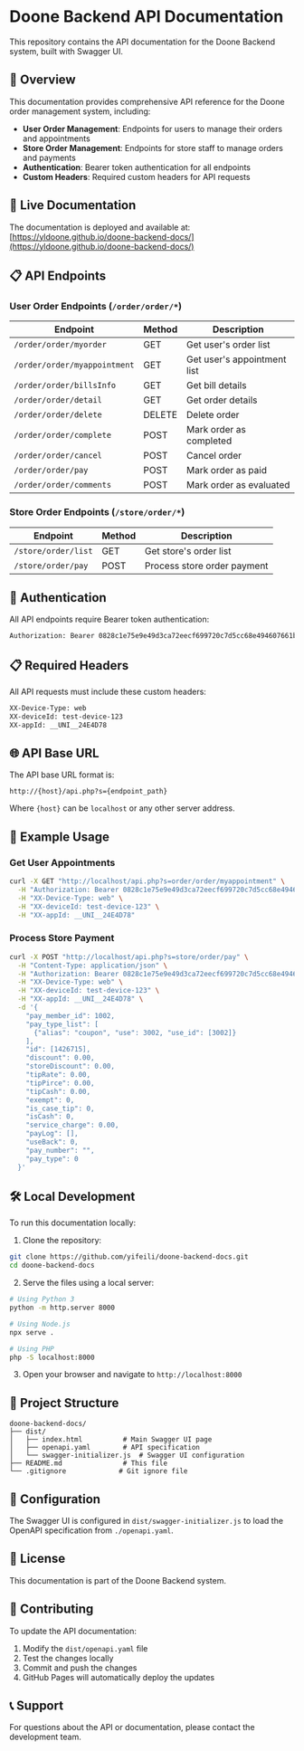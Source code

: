 # Doone Backend API Documentation

This repository contains the API documentation for the Doone Backend system, built with Swagger UI.

## 📖 Overview

This documentation provides comprehensive API reference for the Doone order management system, including:

- **User Order Management**: Endpoints for users to manage their orders and appointments
- **Store Order Management**: Endpoints for store staff to manage orders and payments
- **Authentication**: Bearer token authentication for all endpoints
- **Custom Headers**: Required custom headers for API requests

## 🚀 Live Documentation

The documentation is deployed and available at: [https://yldoone.github.io/doone-backend-docs/](https://yldoone.github.io/doone-backend-docs/)

## 📋 API Endpoints

### User Order Endpoints (`/order/order/*`)

| Endpoint | Method | Description |
|----------|--------|-------------|
| `/order/order/myorder` | GET | Get user's order list |
| `/order/order/myappointment` | GET | Get user's appointment list |
| `/order/order/billsInfo` | GET | Get bill details |
| `/order/order/detail` | GET | Get order details |
| `/order/order/delete` | DELETE | Delete order |
| `/order/order/complete` | POST | Mark order as completed |
| `/order/order/cancel` | POST | Cancel order |
| `/order/order/pay` | POST | Mark order as paid |
| `/order/order/comments` | POST | Mark order as evaluated |

### Store Order Endpoints (`/store/order/*`)

| Endpoint | Method | Description |
|----------|--------|-------------|
| `/store/order/list` | GET | Get store's order list |
| `/store/order/pay` | POST | Process store order payment |

## 🔐 Authentication

All API endpoints require Bearer token authentication:

```bash
Authorization: Bearer 0828c1e75e9e49d3ca72eecf699720c7d5cc68e494607661b6b1542fb74a15a2
```

## 📋 Required Headers

All API requests must include these custom headers:

```bash
XX-Device-Type: web
XX-deviceId: test-device-123
XX-appId: __UNI__24E4D78
```

## 🌐 API Base URL

The API base URL format is:
```
http://{host}/api.php?s={endpoint_path}
```

Where `{host}` can be `localhost` or any other server address.

## 📝 Example Usage

### Get User Appointments
```bash
curl -X GET "http://localhost/api.php?s=order/order/myappointment" \
  -H "Authorization: Bearer 0828c1e75e9e49d3ca72eecf699720c7d5cc68e494607661b6b1542fb74a15a2" \
  -H "XX-Device-Type: web" \
  -H "XX-deviceId: test-device-123" \
  -H "XX-appId: __UNI__24E4D78"
```

### Process Store Payment
```bash
curl -X POST "http://localhost/api.php?s=store/order/pay" \
  -H "Content-Type: application/json" \
  -H "Authorization: Bearer 0828c1e75e9e49d3ca72eecf699720c7d5cc68e494607661b6b1542fb74a15a2" \
  -H "XX-Device-Type: web" \
  -H "XX-deviceId: test-device-123" \
  -H "XX-appId: __UNI__24E4D78" \
  -d '{
    "pay_member_id": 1002,
    "pay_type_list": [
      {"alias": "coupon", "use": 3002, "use_id": [3002]}
    ],
    "id": [1426715],
    "discount": 0.00,
    "storeDiscount": 0.00,
    "tipRate": 0.00,
    "tipPirce": 0.00,
    "tipCash": 0.00,
    "exempt": 0,
    "is_case_tip": 0,
    "isCash": 0,
    "service_charge": 0.00,
    "payLog": [],
    "useBack": 0,
    "pay_number": "",
    "pay_type": 0
  }'
```

## 🛠️ Local Development

To run this documentation locally:

1. Clone the repository:
```bash
git clone https://github.com/yifeili/doone-backend-docs.git
cd doone-backend-docs
```

2. Serve the files using a local server:
```bash
# Using Python 3
python -m http.server 8000

# Using Node.js
npx serve .

# Using PHP
php -S localhost:8000
```

3. Open your browser and navigate to `http://localhost:8000`

## 📁 Project Structure

```
doone-backend-docs/
├── dist/
│   ├── index.html          # Main Swagger UI page
│   ├── openapi.yaml        # API specification
│   └── swagger-initializer.js  # Swagger UI configuration
├── README.md               # This file
└── .gitignore             # Git ignore file
```

## 🔧 Configuration

The Swagger UI is configured in `dist/swagger-initializer.js` to load the OpenAPI specification from `./openapi.yaml`.

## 📄 License

This documentation is part of the Doone Backend system.

## 🤝 Contributing

To update the API documentation:

1. Modify the `dist/openapi.yaml` file
2. Test the changes locally
3. Commit and push the changes
4. GitHub Pages will automatically deploy the updates

## 📞 Support

For questions about the API or documentation, please contact the development team.
